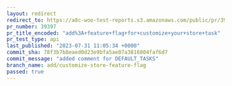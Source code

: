 ```yaml
---
layout: redirect
redirect_to: https://a8c-woo-test-reports.s3.amazonaws.com/public/pr/39397/api/index.html
pr_number: 39397
pr_title_encoded: "add%3A+feature+flag+for+customize+your+store+task"
pr_test_type: api
last_published: "2023-07-31 11:05:34 +0000"
commit_sha: 78f3b7b8eaed0d23e9bfa5ae07a3816804faf6d7
commit_message: "added comment for DEFAULT_TASKS"
branch_name: add/customize-store-feature-flag
passed: true
---
```

